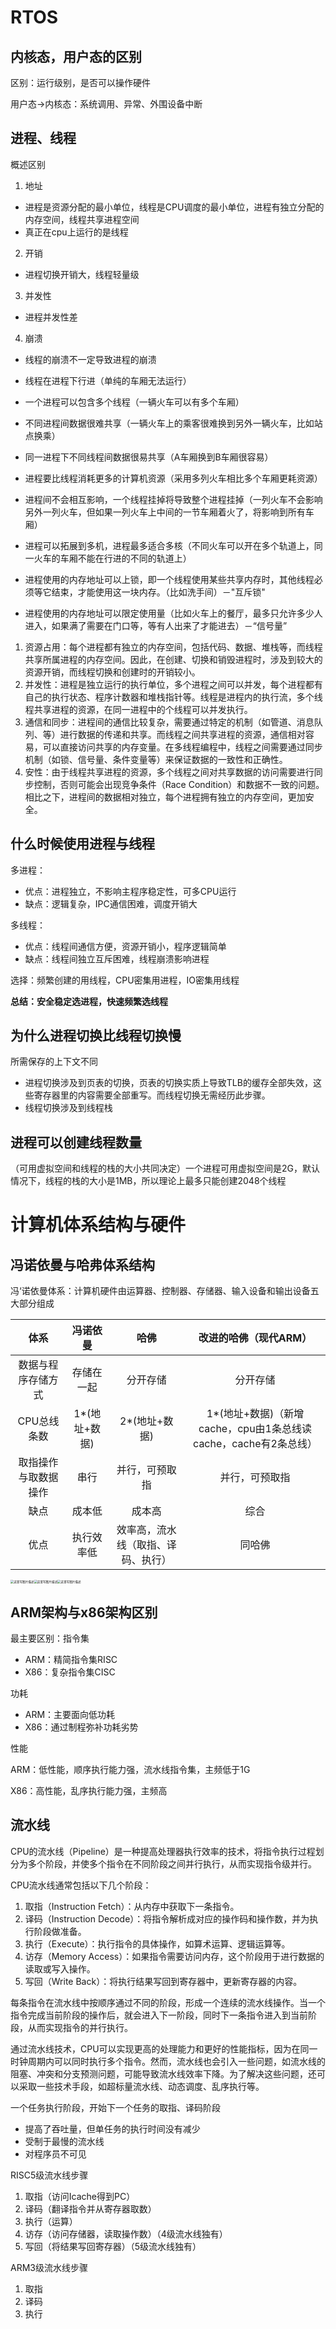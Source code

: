 # RTOS



## 内核态，用户态的区别

区别：运行级别，是否可以操作硬件

用户态->内核态：系统调用、异常、外围设备中断



## 进程、线程



概述区别

1. 地址

- 进程是资源分配的最小单位，线程是CPU调度的最小单位，进程有独立分配的内存空间，线程共享进程空间
- 真正在cpu上运行的是线程

2. 开销

- 进程切换开销大，线程轻量级

3. 并发性

- 进程并发性差

4. 崩溃

- 线程的崩溃不一定导致进程的崩溃




- 线程在进程下行进（单纯的车厢无法运行）
- 一个进程可以包含多个线程（一辆火车可以有多个车厢）
- 不同进程间数据很难共享（一辆火车上的乘客很难换到另外一辆火车，比如站点换乘）
- 同一进程下不同线程间数据很易共享（A车厢换到B车厢很容易）
- 进程要比线程消耗更多的计算机资源（采用多列火车相比多个车厢更耗资源）
- 进程间不会相互影响，一个线程挂掉将导致整个进程挂掉（一列火车不会影响另外一列火车，但如果一列火车上中间的一节车厢着火了，将影响到所有车厢）
- 进程可以拓展到多机，进程最多适合多核（不同火车可以开在多个轨道上，同一火车的车厢不能在行进的不同的轨道上）
- 进程使用的内存地址可以上锁，即一个线程使用某些共享内存时，其他线程必须等它结束，才能使用这一块内存。（比如洗手间）－"互斥锁"
- 进程使用的内存地址可以限定使用量（比如火车上的餐厅，最多只允许多少人进入，如果满了需要在门口等，等有人出来了才能进去）－“信号量”



1. 资源占用：每个进程都有独立的内存空间，包括代码、数据、堆栈等，而线程共享所属进程的内存空间。因此，在创建、切换和销毁进程时，涉及到较大的资源开销，而线程切换和创建时的开销较小。
2. 并发性：进程是独立运行的执行单位，多个进程之间可以并发，每个进程都有自己的执行状态、程序计数器和堆栈指针等。线程是进程内的执行流，多个线程共享进程的资源，在同一进程中的个线程可以并发执行。
3. 通信和同步：进程间的通信比较复杂，需要通过特定的机制（如管道、消息队列、等）进行数据的传递和共享。而线程之间共享进程的资源，通信相对容易，可以直接访问共享的内存变量。在多线程编程中，线程之间需要通过同步机制（如锁、信号量、条件变量等）来保证数据的一致性和正确性。
4. 安性：由于线程共享进程的资源，多个线程之间对共享数据的访问需要进行同步控制，否则可能会出现竞争条件（Race Condition）和数据不一致的问题。相比之下，进程间的数据相对独立，每个进程拥有独立的内存空间，更加安全。



## 什么时候使用进程与线程

多进程：

- 优点：进程独立，不影响主程序稳定性，可多CPU运行
- 缺点：逻辑复杂，IPC通信困难，调度开销大

多线程：

- 优点：线程间通信方便，资源开销小，程序逻辑简单
- 缺点：线程间独立互斥困难，线程崩溃影响进程

选择：频繁创建的用线程，CPU密集用进程，IO密集用线程

**总结：安全稳定选进程，快速频繁选线程**



## 为什么进程切换比线程切换慢

所需保存的上下文不同

- 进程切换涉及到页表的切换，页表的切换实质上导致TLB的缓存全部失效，这些寄存器里的内容需要全部重写。而线程切换无需经历此步骤。
- 线程切换涉及到线程栈



## 进程可以创建线程数量

（可用虚拟空间和线程的栈的大小共同决定）一个进程可用虚拟空间是2G，默认情况下，线程的栈的大小是1MB，所以理论上最多只能创建2048个线程

# 计算机体系结构与硬件

## 冯诺依曼与哈弗体系结构

冯‘诺依曼体系：计算机硬件由运算器、控制器、存储器、输入设备和输出设备五大部分组成

|         体系         |   冯诺依曼    |                哈佛                |                    改进的哈佛（现代ARM）                     |
| :------------------: | :-----------: | :--------------------------------: | :----------------------------------------------------------: |
|  数据与程序存储方式  |  存储在一起   |              分开存储              |                           分开存储                           |
|     CPU总线条数      | 1*(地址+数据) |           2*(地址+数据)            | 1*(地址+数据)（新增cache，cpu由1条总线读cache，cache有2条总线） |
| 取指操作与取数据操作 |     串行      |           并行，可预取指           |                        并行，可预取指                        |
|         缺点         |    成本低     |               成本高               |                             综合                             |
|         优点         |  执行效率低   | 效率高，流水线（取指、译码、执行） |                            同哈佛                            |

<img src="嵌入式笔记.assets/SouthEast.png" alt="这里写图片描述" style="zoom: 33%;" /><img src="嵌入式笔记.assets/SouthEast-166701102120110.png" alt="这里写图片描述" style="zoom: 33%;" /><img src="嵌入式笔记.assets/SouthEast-166701103111813.png" alt="这里写图片描述" style="zoom: 33%;" />



## ARM架构与x86架构区别

最主要区别：指令集

- ARM：精简指令集RISC
- X86：复杂指令集CISC

功耗

- ARM：主要面向低功耗
- X86：通过制程弥补功耗劣势

性能

ARM：低性能，顺序执行能力强，流水线指令集，主频低于1G

X86：高性能，乱序执行能力强，主频高



## 流水线

CPU的流水线（Pipeline）是一种提高处理器执行效率的技术，将指令执行过程划分为多个阶段，并使多个指令在不同阶段之间并行执行，从而实现指令级并行。

CPU流水线通常包括以下几个阶段：

1. 取指（Instruction Fetch）：从内存中获取下一条指令。
2. 译码（Instruction Decode）：将指令解析成对应的操作码和操作数，并为执行阶段做准备。
3. 执行（Execute）：执行指令的具体操作，如算术运算、逻辑运算等。
4. 访存（Memory Access）：如果指令需要访问内存，这个阶段用于进行数据的读取或写入操作。
5. 写回（Write Back）：将执行结果写回到寄存器中，更新寄存器的内容。

每条指令在流水线中按顺序通过不同的阶段，形成一个连续的流水线操作。当一个指令完成当前阶段的操作后，就会进入下一阶段，同时下一条指令进入到当前阶段，从而实现指令的并行执行。

通过流水线技术，CPU可以实现更高的处理能力和更好的性能指标，因为在同一时钟周期内可以同时执行多个指令。然而，流水线也会引入一些问题，如流水线的阻塞、冲突和分支预测问题，可能导致流水线效率下降。为了解决这些问题，还可以采取一些技术手段，如超标量流水线、动态调度、乱序执行等。



一个任务执行阶段，开始下一个任务的取指、译码阶段

- 提高了吞吐量，但单任务的执行时间没有减少
- 受制于最慢的流水线
- 对程序员不可见

RISC5级流水线步骤

1. 取指（访问Icache得到PC）
2. 译码（翻译指令并从寄存器取数）
3. 执行（运算）
4. 访存（访问存储器，读取操作数）（4级流水线独有）
5. 写回（将结果写回寄存器）（5级流水线独有）

ARM3级流水线步骤

1. 取指
2. 译码
3. 执行






